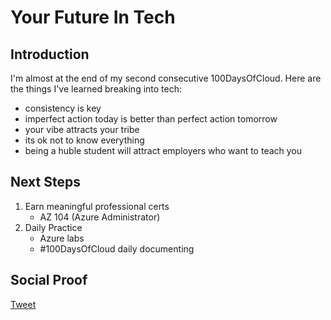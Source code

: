 
# Your Future In Tech

## Introduction

I'm almost at the end of my second consecutive 100DaysOfCloud. Here are the things I've learned breaking into tech:

- consistency is key
- imperfect action today is better than perfect action tomorrow
- your vibe attracts your tribe
- its ok not to know everything
- being a huble student will attract employers who want to teach you

## Next Steps

1) Earn meaningful professional certs
    - AZ 104 (Azure Administrator)
2) Daily Practice
    - Azure labs
    - #100DaysOfCloud daily documenting

## Social Proof

[Tweet](https://twitter.com/lrnallday/status/1371839124634804230)
